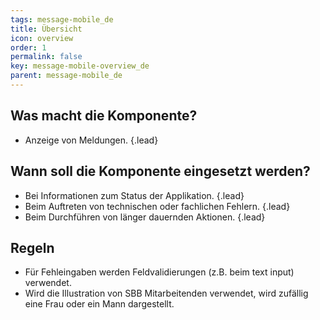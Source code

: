 ```yaml
---
tags: message-mobile_de
title: Übersicht
icon: overview
order: 1
permalink: false  
key: message-mobile-overview_de
parent: message-mobile_de
---
```


## Was macht die Komponente?
* Anzeige von Meldungen. {.lead}

## Wann soll die Komponente eingesetzt werden?
* Bei Informationen zum Status der Applikation. {.lead}
* Beim Auftreten von technischen oder fachlichen Fehlern. {.lead}
* Beim Durchführen von länger dauernden Aktionen. {.lead}

## Regeln
* Für Fehleingaben werden Feldvalidierungen (z.B. beim <sbb-link variant="inline" type="button" href="/{{page.lang}}/design-system/mobile/components/text-input">text input</sbb-link>) verwendet.
* Wird die Illustration von SBB Mitarbeitenden verwendet, wird zufällig eine Frau oder ein Mann dargestellt.
